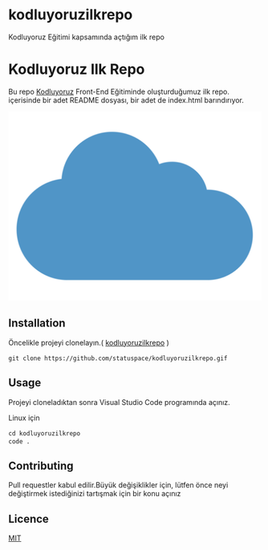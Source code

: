 # kodluyoruzilkrepo
Kodluyoruz Eğitimi kapsamında açtığım ilk repo
# Kodluyoruz Ilk Repo 
 Bu repo [Kodluyoruz](https://google.com/)   Front-End Eğitiminde oluşturduğumuz ilk repo. içerisinde bir adet README dosyası, bir adet de index.html barındırıyor.

![github](cloud.png)
## Installation
Öncelikle projeyi clonelayın.( [kodluyoruzilkrepo](https://github.com/statuspace/kodluyoruzilkrepo) )
 
```
git clone https://github.com/statuspace/kodluyoruzilkrepo.gif
```
## Usage
Projeyi cloneladıktan sonra Visual Studio Code programında açınız.

Linux için
```linuz
cd kodluyoruzilkrepo
code .
```
## Contributing
Pull requestler kabul edilir.Büyük değişiklikler için, lütfen önce neyi değiştirmek 
istediğinizi tartışmak için bir konu açınız
## Licence
[MIT](https://choosealicense.com/licenses/mit/)
